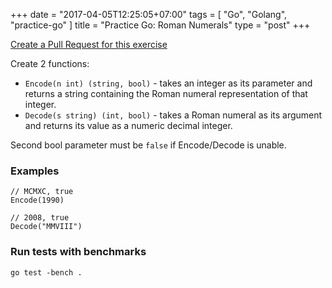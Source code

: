 +++
date = "2017-04-05T12:25:05+07:00"
tags = [ "Go", "Golang", "practice-go" ]
title = "Practice Go: Roman Numerals"
type = "post"
+++

[Create a Pull Request for this exercise](https://github.com/plutov/practice-go/tree/master/romannumerals)

Create 2 functions:

 - `Encode(n int) (string, bool)` - takes an integer as its parameter and returns a string containing the Roman numeral representation of that integer.
 - `Decode(s string) (int, bool)` - takes a Roman numeral as its argument and returns its value as a numeric decimal integer.

Second bool parameter must be `false` if Encode/Decode is unable.
### Examples

```
// MCMXC, true
Encode(1990)

// 2008, true
Decode("MMVIII")
```

### Run tests with benchmarks

```
go test -bench .
```
